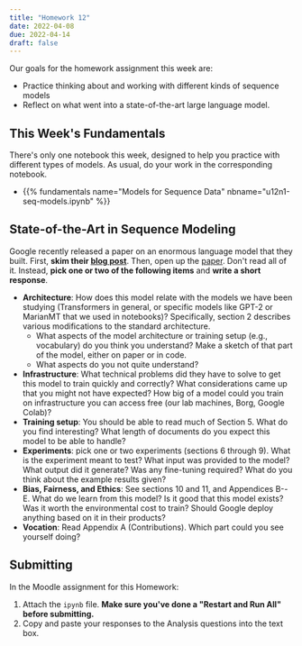 ```yaml
---
title: "Homework 12"
date: 2022-04-08
due: 2022-04-14
draft: false
---
```


Our goals for the homework assignment this week are:

- Practice thinking about and working with different kinds of sequence models
- Reflect on what went into a state-of-the-art large language model.

## This Week's Fundamentals

There's only one notebook this week, designed to help you practice with different types of models. As usual, do your work in the corresponding notebook.

- {{% fundamentals name="Models for Sequence Data" nbname="u12n1-seq-models.ipynb" %}}

## State-of-the-Art in Sequence Modeling

Google recently released a paper on an enormous language model that they built. First, **skim their [blog post](https://ai.googleblog.com/2022/04/pathways-language-model-palm-scaling-to.html)**. Then, open up the [paper](https://arxiv.org/abs/2204.02311). Don't read all of it. Instead, **pick one or two of the following items** and **write a short response**.

- **Architecture**: How does this model relate with the models we have been studying (Transformers in general, or specific models like GPT-2 or MarianMT that we used in notebooks)? Specifically, section 2 describes various modifications to the standard architecture.
  - What aspects of the model architecture or training setup (e.g., vocabulary) do you think you understand? Make a sketch of that part of the model, either on paper or in code.
  - What aspects do you not quite understand?
- **Infrastructure**: What technical problems did they have to solve to get this model to train quickly and correctly? What considerations came up that you might not have expected? How big of a model could you train on infrastructure you can access free (our lab machines, Borg, Google Colab)?
- **Training setup**: You should be able to read much of Section 5. What do you find interesting? What length of documents do you expect this model to be able to handle?
- **Experiments**: pick one or two experiments (sections 6 through 9). What is the experiment meant to test? What input was provided to the model? What output did it generate? Was any fine-tuning required? What do you think about the example results given?
- **Bias, Fairness, and Ethics**: See sections 10 and 11, and Appendices B--E. What do we learn from this model? Is it good that this model exists? Was it worth the environmental cost to train? Should Google deploy anything based on it in their products?
- **Vocation**: Read Appendix A (Contributions). Which part could you see yourself doing?

## Submitting

In the Moodle assignment for this Homework:

1. Attach the `ipynb` file. **Make sure you've done a "Restart and Run All" before submitting.**
2. Copy and paste your responses to the Analysis questions into the text box.
